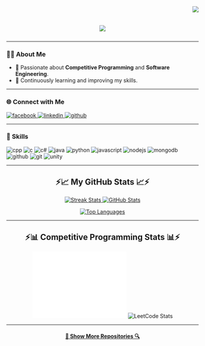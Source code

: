 <img align="right" src="https://img.shields.io/github/followers/llynv?style=social">

<h1 align="center">
  <a href="https://git.io/typing-svg">
    <img src="https://readme-typing-svg.herokuapp.com?font=Hacker&weight=500&size=25&duration=4000&pause=999&center=true&vCenter=true&width=500&height=70&lines=Hola!!!;Welcome+to+my+GitHub!">
  </a>
</h1>

---

### 👨‍💻 About Me
- 🌟 Passionate about **Competitive Programming** and **Software Engineering**.
- 🎯 Continuously learning and improving my skills.

---

### 🌐 Connect with Me
<p>
  <a href="https://www.facebook.com/linvg19804" target="_blank">
    <img alt="facebook" src="https://img.shields.io/badge/facebook-%231877F2.svg?&style=for-the-badge&logo=facebook&logoColor=white" />
  </a>
  <a href="https://www.linkedin.com/in/linvg/" target="_blank">
    <img alt="linkedin" src="https://img.shields.io/badge/LinkedIn-0077B5?style=for-the-badge&logo=linkedin&logoColor=white" />
  </a>
  <a href="https://github.com/llynv" target="_blank">
    <img alt="github" src="https://img.shields.io/badge/GitHub-%2312100E.svg?&style=for-the-badge&logo=Github&logoColor=white" />
  </a>
</p>

---

### 🧠 Skills
<p>
  <img alt="cpp" src="https://img.shields.io/badge/c++-%2300599C.svg?style=for-the-badge&logo=c%2B%2B&logoColor=white" />
  <img alt="c" src="https://img.shields.io/badge/c-%2300599C.svg?style=for-the-badge&logo=c&logoColor=white" />
  <img alt="c#" src="https://img.shields.io/badge/c%23-%23239120.svg?style=for-the-badge&logo=c-sharp&logoColor=white" />
  <img alt="java" src="https://img.shields.io/badge/java-%23ED8B00.svg?style=for-the-badge&logo=openjdk&logoColor=white" />
  <img alt="python" src="https://img.shields.io/badge/python-3670A0?style=for-the-badge&logo=python&logoColor=ffdd54" />
  <img alt="javascript" src="https://img.shields.io/badge/javascript-%23323330.svg?style=for-the-badge&logo=javascript&logoColor=%23F7DF1E" />
  <img alt="nodejs" src="https://img.shields.io/badge/node.js-%2343853D.svg?style=for-the-badge&logo=node.js&logoColor=white" />
  <img alt="mongodb" src="https://img.shields.io/badge/mongodb-%2347A248.svg?style=for-the-badge&logo=mongodb&logoColor=white" />
  <img alt="github" src="https://img.shields.io/badge/github-%23121011.svg?style=for-the-badge&logo=github&logoColor=white" />
  <img alt="git" src="https://img.shields.io/badge/git-%23F05033.svg?style=for-the-badge&logo=git&logoColor=white" />
  <img alt="unity" src="https://img.shields.io/badge/unity-%23000000.svg?style=for-the-badge&logo=unity&logoColor=white" />
</p>

---

<h2 align="center">⚡📈 My GitHub Stats 📈⚡</h2>
<p align="center">
  <a href="https://github.com/llynv" title="Go to Source">
    <img width="49%" src="https://github-readme-streak-stats.herokuapp.com/?user=llynv&theme=react&border=61dafb&hide_border=true" alt="Streak Stats" />
  </a>
  <a href="https://github.com/llynv" title="Go to Source">
    <img width="49%" src="https://github-readme-stats.vercel.app/api?username=llynv&show_icons=true&theme=react&border_color=61dafb&hide_border=true" alt="GitHub Stats" />
  </a>
</p>

<p align="center">
  <a href="https://github.com/llynv" title="Go to Source">
    <img width="50%" src="https://github-readme-stats.vercel.app/api/top-langs/?username=llynv&layout=compact&theme=dark" alt="Top Languages" />
  </a>
</p>

---

<h2 align="center">⚡📊 Competitive Programming Stats 📊⚡</h2>
<p align="center">
  <img width="49%" src="https://raw.githubusercontent.com/llynv/cf-stats/main/output/light_card.svg#gh-dark-mode-only" alt="Codeforces Stats" />
  <img width="49%" src="https://leetcard.jacoblin.cool/linvg?theme=dark&font=Newsreader&ext=contest" alt="LeetCode Stats" />
</p>

---

<h4 align="center">
  <a href="https://github.com/llynv?tab=repositories" title="Show Repositories ">🔎 Show More Repositories 🔍</a>
</h4>
